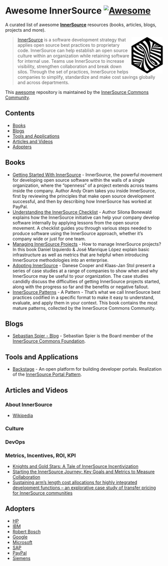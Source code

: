 # Awesome InnerSource [![Awesome](https://awesome.re/badge-flat2.svg)](https://awesome.re)

<!--lint ignore double-link-->
A curated list of awesome **[InnerSource](https://innersourcecommons.org/)** resources (books, articles, blogs, projects and more). 

<!--lint ignore double-link-->
[<img src="assets/images/innersource-logo.png" align="right" width="100" alt="InnerSource Commons">](https://innersourcecommons.org/)

<!--lint ignore double-link-->
> [InnerSource](https://innersourcecommons.org/) is a software development strategy that applies open source best practices to proprietary code. InnerSource can help establish an open source culture within an organization while retaining software for internal use. Teams use InnerSource to increase visibility, strengthen collaboration and break down silos. Through the set of practices, InnerSource helps companies to simplify, standardize and make cost savings globally and across departments.

This [awesome](https://github.com/sindresorhus/awesome) repository is maintained by the [InnerSource Commons Community](https://innersourcecommons.org/).

## Contents

- [Books](#books)
- [Blogs](#blogs)
- [Tools and Applications](#tools-and-applications)
- [Articles and Videos](#articles-and-videos)
- [Adopters](#adopters)

## Books

- [Getting Started With InnerSource](https://innersourcecommons.org/learn/books/getting-started-with-innersource/) - InnerSource, the powerful movement for developing open source software within the walls of a single organization, where the “openness” of a project extends across teams inside the company. Author Andy Oram takes you inside InnerSource, first by reviewing the principles that make open source development successful, and then by describing how InnerSource has worked at PayPal.
- [Understanding the InnerSource Checklist](https://innersourcecommons.org/learn/books/understanding-the-innersource-checklist/) - Author Silona Bonewald explains how the InnerSource initiative can help your company develop software internally by applying lessons from the open source movement. A checklist guides you through various steps needed to produce software using the InnerSource approach, whether it’s company wide or just for one team.
- [Managing InnerSource Projects](https://innersourcecommons.org/learn/books/managing-innersource-projects/) - How to manage InnerSource projects? In this book Daniel Izquierdo & José Manrique López explain basic infrastructure as well as metrics that are helpful when introducing InnerSource methodologies into an enterprise.
- [Adopting InnerSource](https://innersourcecommons.org/learn/books/adopting-innersource-principles-and-case-studies/) - Danese Cooper and Klaas-Jan Stol present a series of case studies at a range of companies to show when and why InnerSource may be useful to your organization. The case studies candidly discuss the difficulties of getting InnerSource projects started, along with the progress so far and the benefits or negative fallout.
- [InnerSource Patterns](https://innersourcecommons.org/learn/books/innersource-patterns/) - A Pattern - That’s what we call InnerSource best practices codified in a specific format to make it easy to understand, evaluate, and apply them in your context. This book contains the most mature patterns, collected by the InnerSource Commons Community.

## Blogs

- [Sebastian Spier - Blog](https://spier.hu/) - Sebastian Spier is the Board member of the [InnerSource Commons Foundation](https://innersourcecommons.org/).

## Tools and Applications

- [Backstage](https://backstage.io/) - An open platform for building developer portals. Realization of the [InnerSource Portal Pattern](https://github.com/InnerSourceCommons/InnerSourcePatterns/blob/main/patterns/2-structured/innersource-portal.md).

## Articles and Videos 

### About InnerSource

- [Wikipedia](https://en.wikipedia.org/wiki/Inner_source)

### Culture

### DevOps

### Metrics, Incentives, ROI, KPI
- [Knights and Gold Stars: A Tale of InnerSource Incentivization](https://ieeexplore.ieee.org/document/9904025)
- [Starting the InnerSource Journey: Key Goals and Metrics to Measure Collaboration](https://conf.researchr.org/details/msr-2022/msr-2022-industry-track/12/Starting-the-InnerSource-Journey-Key-Goals-and-Metrics-to-Measure-Collaboration)
- [Sustaining arm’s length cost allocations for highly integrated development functions – an explorative case study of transfer pricing for InnerSource communities](https://mnetax.com/sustaining-arms-length-cost-allocations-for-highly-integrated-development-functions-an-explorative-case-study-of-transfer-pricing-for-innersource-communities-47288)

## Adopters

- [HP](https://en.wikipedia.org/wiki/Hewlett-Packard)
- [IBM](https://en.wikipedia.org/wiki/IBM)
- [Robert Bosch](https://en.wikipedia.org/wiki/Robert_Bosch_GmbH)
- [Google](https://en.wikipedia.org/wiki/Google)
- [Microsoft](https://en.wikipedia.org/wiki/Microsoft)
- [SAP](https://en.wikipedia.org/wiki/SAP)
- [PayPal](https://en.wikipedia.org/wiki/PayPal)
- [Siemens](https://en.wikipedia.org/wiki/Siemens)
